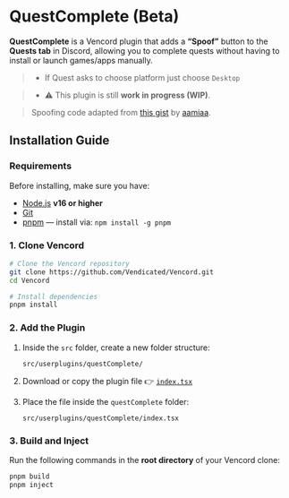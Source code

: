 
# QuestComplete (Beta)

**QuestComplete** is a Vencord plugin that adds a **“Spoof”** button to the **Quests tab** in Discord, allowing you to complete quests without having to install or launch games/apps manually.

> + If Quest asks to choose platform just choose `Desktop`

> - ⚠️ This plugin is still **work in progress (WIP)**.

> Spoofing code adapted from [this gist](https://gist.github.com/aamiaa/204cd9d42013ded9faf646fae7f89fbb) by [aamiaa](https://gist.github.com/aamiaa).



## Installation Guide

### Requirements

Before installing, make sure you have:

* [Node.js](https://nodejs.org/) **v16 or higher**
* [Git](https://git-scm.com/)
* [pnpm](https://pnpm.io/) — install via: `npm install -g pnpm`

### 1. Clone Vencord

```bash
# Clone the Vencord repository
git clone https://github.com/Vendicated/Vencord.git
cd Vencord

# Install dependencies
pnpm install
```

### 2. Add the Plugin

1. Inside the `src` folder, create a new folder structure:

   ```
   src/userplugins/questComplete/
   ```

2. Download or copy the plugin file
   👉 [`index.tsx`](https://github.com/zaher-neon/vc-questComplete/blob/main/index.tsx)

3. Place the file inside the `questComplete` folder:

   ```
   src/userplugins/questComplete/index.tsx
   ```


### 3. Build and Inject

Run the following commands in the **root directory** of your Vencord clone:

```bash
pnpm build
pnpm inject
```






